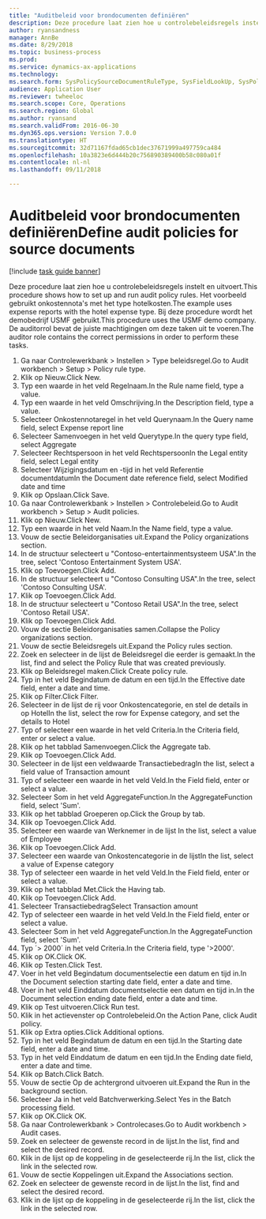 ```yaml
--- 
title: "Auditbeleid voor brondocumenten definiëren"
description: Deze procedure laat zien hoe u controlebeleidsregels instelt en uitvoert.
author: ryansandness
manager: AnnBe
ms.date: 8/29/2018
ms.topic: business-process
ms.prod: 
ms.service: dynamics-ax-applications
ms.technology: 
ms.search.form: SysPolicySourceDocumentRuleType, SysFieldLookUp, SysPolicyListPage, SysPolicy, AuditPolicyRule, SysQueryForm, SysQueryFieldLookUp, AuditPolicyDateSelection, AuditPolicyAdditionalOption, BatchJob, CaseDetail
audience: Application User
ms.reviewer: twheeloc
ms.search.scope: Core, Operations
ms.search.region: Global
ms.author: ryansand
ms.search.validFrom: 2016-06-30
ms.dyn365.ops.version: Version 7.0.0
ms.translationtype: HT
ms.sourcegitcommit: 32d71167fdad65cb1dec37671999a497759ca484
ms.openlocfilehash: 10a3823e6d444b20c756890389400b58c080a01f
ms.contentlocale: nl-nl
ms.lasthandoff: 09/11/2018

---
```

# <a name="define-audit-policies-for-source-documents"></a><span data-ttu-id="41ce6-103">Auditbeleid voor brondocumenten definiëren</span><span class="sxs-lookup"><span data-stu-id="41ce6-103">Define audit policies for source documents</span></span>

[!include [task guide banner](../../includes/task-guide-banner.md)]

<span data-ttu-id="41ce6-104">Deze procedure laat zien hoe u controlebeleidsregels instelt en uitvoert.</span><span class="sxs-lookup"><span data-stu-id="41ce6-104">This procedure shows how to set up and run audit policy rules.</span></span> <span data-ttu-id="41ce6-105">Het voorbeeld gebruikt onkostennota's met het type hotelkosten.</span><span class="sxs-lookup"><span data-stu-id="41ce6-105">The example uses expense reports with the hotel expense type.</span></span> <span data-ttu-id="41ce6-106">Bij deze procedure wordt het demobedrijf USMF gebruikt.</span><span class="sxs-lookup"><span data-stu-id="41ce6-106">This procedure uses the USMF demo company.</span></span> <span data-ttu-id="41ce6-107">De auditorrol bevat de juiste machtigingen om deze taken uit te voeren.</span><span class="sxs-lookup"><span data-stu-id="41ce6-107">The auditor role contains the correct permissions in order to perform these tasks.</span></span>

1. <span data-ttu-id="41ce6-108">Ga naar Controlewerkbank > Instellen > Type beleidsregel.</span><span class="sxs-lookup"><span data-stu-id="41ce6-108">Go to Audit workbench > Setup > Policy rule type.</span></span>
2. <span data-ttu-id="41ce6-109">Klik op Nieuw.</span><span class="sxs-lookup"><span data-stu-id="41ce6-109">Click New.</span></span>
3. <span data-ttu-id="41ce6-110">Typ een waarde in het veld Regelnaam.</span><span class="sxs-lookup"><span data-stu-id="41ce6-110">In the Rule name field, type a value.</span></span>
4. <span data-ttu-id="41ce6-111">Typ een waarde in het veld Omschrijving.</span><span class="sxs-lookup"><span data-stu-id="41ce6-111">In the Description field, type a value.</span></span>
5. <span data-ttu-id="41ce6-112">Selecteer Onkostennotaregel in het veld Querynaam.</span><span class="sxs-lookup"><span data-stu-id="41ce6-112">In the Query name field, select Expense report line</span></span>
6. <span data-ttu-id="41ce6-113">Selecteer Samenvoegen in het veld Querytype.</span><span class="sxs-lookup"><span data-stu-id="41ce6-113">In the query type field, select Aggregate</span></span>
7. <span data-ttu-id="41ce6-114">Selecteer Rechtspersoon in het veld Rechtspersoon</span><span class="sxs-lookup"><span data-stu-id="41ce6-114">In the Legal entity field, select Legal entity</span></span>
8. <span data-ttu-id="41ce6-115">Selecteer Wijzigingsdatum en -tijd in het veld Referentie documentdatum</span><span class="sxs-lookup"><span data-stu-id="41ce6-115">In the Document date reference field, select Modified date and time</span></span>
9. <span data-ttu-id="41ce6-116">Klik op Opslaan.</span><span class="sxs-lookup"><span data-stu-id="41ce6-116">Click Save.</span></span>
10. <span data-ttu-id="41ce6-117">Ga naar Controlewerkbank > Instellen > Controlebeleid.</span><span class="sxs-lookup"><span data-stu-id="41ce6-117">Go to Audit workbench > Setup > Audit policies.</span></span>
11. <span data-ttu-id="41ce6-118">Klik op Nieuw.</span><span class="sxs-lookup"><span data-stu-id="41ce6-118">Click New.</span></span>
12. <span data-ttu-id="41ce6-119">Typ een waarde in het veld Naam.</span><span class="sxs-lookup"><span data-stu-id="41ce6-119">In the Name field, type a value.</span></span>
13. <span data-ttu-id="41ce6-120">Vouw de sectie Beleidorganisaties uit.</span><span class="sxs-lookup"><span data-stu-id="41ce6-120">Expand the Policy organizations section.</span></span>
14. <span data-ttu-id="41ce6-121">In de structuur selecteert u "Contoso-entertainmentsysteem USA".</span><span class="sxs-lookup"><span data-stu-id="41ce6-121">In the tree, select 'Contoso Entertainment System USA'.</span></span>
15. <span data-ttu-id="41ce6-122">Klik op Toevoegen.</span><span class="sxs-lookup"><span data-stu-id="41ce6-122">Click Add.</span></span>
16. <span data-ttu-id="41ce6-123">In de structuur selecteert u "Contoso Consulting USA".</span><span class="sxs-lookup"><span data-stu-id="41ce6-123">In the tree, select 'Contoso Consulting USA'.</span></span>
17. <span data-ttu-id="41ce6-124">Klik op Toevoegen.</span><span class="sxs-lookup"><span data-stu-id="41ce6-124">Click Add.</span></span>
18. <span data-ttu-id="41ce6-125">In de structuur selecteert u "Contoso Retail USA".</span><span class="sxs-lookup"><span data-stu-id="41ce6-125">In the tree, select 'Contoso Retail USA'.</span></span>
19. <span data-ttu-id="41ce6-126">Klik op Toevoegen.</span><span class="sxs-lookup"><span data-stu-id="41ce6-126">Click Add.</span></span>
20. <span data-ttu-id="41ce6-127">Vouw de sectie Beleidorganisaties samen.</span><span class="sxs-lookup"><span data-stu-id="41ce6-127">Collapse the Policy organizations section.</span></span>
21. <span data-ttu-id="41ce6-128">Vouw de sectie Beleidsregels uit.</span><span class="sxs-lookup"><span data-stu-id="41ce6-128">Expand the Policy rules section.</span></span>
22. <span data-ttu-id="41ce6-129">Zoek en selecteer in de lijst de Beleidsregel die eerder is gemaakt.</span><span class="sxs-lookup"><span data-stu-id="41ce6-129">In the list, find and select the Policy Rule that was created previously.</span></span>
23. <span data-ttu-id="41ce6-130">Klik op Beleidsregel maken.</span><span class="sxs-lookup"><span data-stu-id="41ce6-130">Click Create policy rule.</span></span>
24. <span data-ttu-id="41ce6-131">Typ in het veld Begindatum de datum en een tijd.</span><span class="sxs-lookup"><span data-stu-id="41ce6-131">In the Effective date field, enter a date and time.</span></span>
25. <span data-ttu-id="41ce6-132">Klik op Filter.</span><span class="sxs-lookup"><span data-stu-id="41ce6-132">Click Filter.</span></span>
26. <span data-ttu-id="41ce6-133">Selecteer in de lijst de rij voor Onkostencategorie, en stel de details in op Hotel</span><span class="sxs-lookup"><span data-stu-id="41ce6-133">In the list, select the row for Expense category, and set the details to Hotel</span></span>
27. <span data-ttu-id="41ce6-134">Typ of selecteer een waarde in het veld Criteria.</span><span class="sxs-lookup"><span data-stu-id="41ce6-134">In the Criteria field, enter or select a value.</span></span>
28. <span data-ttu-id="41ce6-135">Klik op het tabblad Samenvoegen.</span><span class="sxs-lookup"><span data-stu-id="41ce6-135">Click the Aggregate tab.</span></span>
29. <span data-ttu-id="41ce6-136">Klik op Toevoegen.</span><span class="sxs-lookup"><span data-stu-id="41ce6-136">Click Add.</span></span>
30. <span data-ttu-id="41ce6-137">Selecteer in de lijst een veldwaarde Transactiebedrag</span><span class="sxs-lookup"><span data-stu-id="41ce6-137">In the list, select a field value of Transaction amount</span></span>
31. <span data-ttu-id="41ce6-138">Typ of selecteer een waarde in het veld Veld.</span><span class="sxs-lookup"><span data-stu-id="41ce6-138">In the Field field, enter or select a value.</span></span>
32. <span data-ttu-id="41ce6-139">Selecteer Som in het veld AggregateFunction.</span><span class="sxs-lookup"><span data-stu-id="41ce6-139">In the AggregateFunction field, select 'Sum'.</span></span>
33. <span data-ttu-id="41ce6-140">Klik op het tabblad Groeperen op.</span><span class="sxs-lookup"><span data-stu-id="41ce6-140">Click the Group by tab.</span></span>
34. <span data-ttu-id="41ce6-141">Klik op Toevoegen.</span><span class="sxs-lookup"><span data-stu-id="41ce6-141">Click Add.</span></span>
35. <span data-ttu-id="41ce6-142">Selecteer een waarde van Werknemer in de lijst </span><span class="sxs-lookup"><span data-stu-id="41ce6-142">In the list, select a value of Employee</span></span> 
36. <span data-ttu-id="41ce6-143">Klik op Toevoegen.</span><span class="sxs-lookup"><span data-stu-id="41ce6-143">Click Add.</span></span>
37. <span data-ttu-id="41ce6-144">Selecteer een waarde van Onkostencategorie in de lijst</span><span class="sxs-lookup"><span data-stu-id="41ce6-144">In the list, select a value of Expense category</span></span>
38. <span data-ttu-id="41ce6-145">Typ of selecteer een waarde in het veld Veld.</span><span class="sxs-lookup"><span data-stu-id="41ce6-145">In the Field field, enter or select a value.</span></span>
39. <span data-ttu-id="41ce6-146">Klik op het tabblad Met.</span><span class="sxs-lookup"><span data-stu-id="41ce6-146">Click the Having tab.</span></span>
40. <span data-ttu-id="41ce6-147">Klik op Toevoegen.</span><span class="sxs-lookup"><span data-stu-id="41ce6-147">Click Add.</span></span>
41. <span data-ttu-id="41ce6-148">Selecteer Transactiebedrag</span><span class="sxs-lookup"><span data-stu-id="41ce6-148">Select Transaction amount</span></span>
42. <span data-ttu-id="41ce6-149">Typ of selecteer een waarde in het veld Veld.</span><span class="sxs-lookup"><span data-stu-id="41ce6-149">In the Field field, enter or select a value.</span></span>
43. <span data-ttu-id="41ce6-150">Selecteer Som in het veld AggregateFunction.</span><span class="sxs-lookup"><span data-stu-id="41ce6-150">In the AggregateFunction field, select 'Sum'.</span></span>
44. <span data-ttu-id="41ce6-151">Typ ´> 2000´ in het veld Criteria.</span><span class="sxs-lookup"><span data-stu-id="41ce6-151">In the Criteria field, type '>2000'.</span></span>
45. <span data-ttu-id="41ce6-152">Klik op OK.</span><span class="sxs-lookup"><span data-stu-id="41ce6-152">Click OK.</span></span>
46. <span data-ttu-id="41ce6-153">Klik op Testen.</span><span class="sxs-lookup"><span data-stu-id="41ce6-153">Click Test.</span></span>
47. <span data-ttu-id="41ce6-154">Voer in het veld Begindatum documentselectie een datum en tijd in.</span><span class="sxs-lookup"><span data-stu-id="41ce6-154">In the Document selection starting date field, enter a date and time.</span></span>
48. <span data-ttu-id="41ce6-155">Voer in het veld Einddatum documentselectie een datum en tijd in.</span><span class="sxs-lookup"><span data-stu-id="41ce6-155">In the Document selection ending date field, enter a date and time.</span></span>
49. <span data-ttu-id="41ce6-156">Klik op Test uitvoeren.</span><span class="sxs-lookup"><span data-stu-id="41ce6-156">Click Run test.</span></span>
50. <span data-ttu-id="41ce6-157">Klik in het actievenster op Controlebeleid.</span><span class="sxs-lookup"><span data-stu-id="41ce6-157">On the Action Pane, click Audit policy.</span></span>
51. <span data-ttu-id="41ce6-158">Klik op Extra opties.</span><span class="sxs-lookup"><span data-stu-id="41ce6-158">Click Additional options.</span></span>
52. <span data-ttu-id="41ce6-159">Typ in het veld Begindatum de datum en een tijd.</span><span class="sxs-lookup"><span data-stu-id="41ce6-159">In the Starting date field, enter a date and time.</span></span>
53. <span data-ttu-id="41ce6-160">Typ in het veld Einddatum de datum en een tijd.</span><span class="sxs-lookup"><span data-stu-id="41ce6-160">In the Ending date field, enter a date and time.</span></span>
54. <span data-ttu-id="41ce6-161">Klik op Batch.</span><span class="sxs-lookup"><span data-stu-id="41ce6-161">Click Batch.</span></span>
55. <span data-ttu-id="41ce6-162">Vouw de sectie Op de achtergrond uitvoeren uit.</span><span class="sxs-lookup"><span data-stu-id="41ce6-162">Expand the Run in the background section.</span></span>
56. <span data-ttu-id="41ce6-163">Selecteer Ja in het veld Batchverwerking.</span><span class="sxs-lookup"><span data-stu-id="41ce6-163">Select Yes in the Batch processing field.</span></span>
57. <span data-ttu-id="41ce6-164">Klik op OK.</span><span class="sxs-lookup"><span data-stu-id="41ce6-164">Click OK.</span></span>
58. <span data-ttu-id="41ce6-165">Ga naar Controlewerkbank > Controlecases.</span><span class="sxs-lookup"><span data-stu-id="41ce6-165">Go to Audit workbench > Audit cases.</span></span>
59. <span data-ttu-id="41ce6-166">Zoek en selecteer de gewenste record in de lijst.</span><span class="sxs-lookup"><span data-stu-id="41ce6-166">In the list, find and select the desired record.</span></span>
60. <span data-ttu-id="41ce6-167">Klik in de lijst op de koppeling in de geselecteerde rij.</span><span class="sxs-lookup"><span data-stu-id="41ce6-167">In the list, click the link in the selected row.</span></span>
61. <span data-ttu-id="41ce6-168">Vouw de sectie Koppelingen uit.</span><span class="sxs-lookup"><span data-stu-id="41ce6-168">Expand the Associations section.</span></span>
62. <span data-ttu-id="41ce6-169">Zoek en selecteer de gewenste record in de lijst.</span><span class="sxs-lookup"><span data-stu-id="41ce6-169">In the list, find and select the desired record.</span></span>
63. <span data-ttu-id="41ce6-170">Klik in de lijst op de koppeling in de geselecteerde rij.</span><span class="sxs-lookup"><span data-stu-id="41ce6-170">In the list, click the link in the selected row.</span></span>


